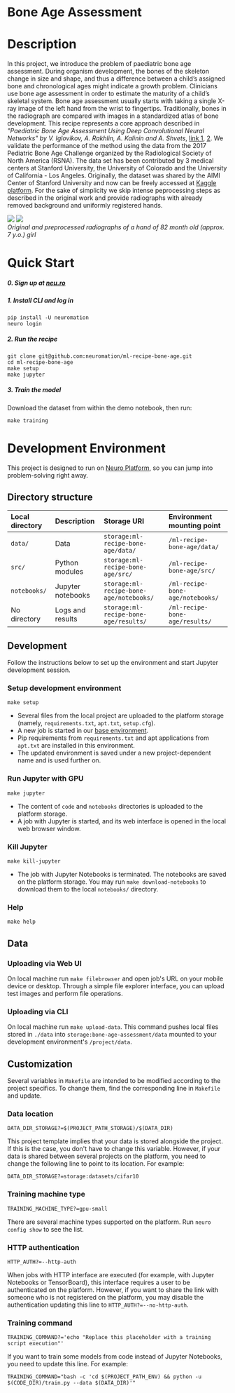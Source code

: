 # Bone Age Assessment

# Description

In this project, we introduce the problem of paediatric bone age assessment. During organism development, 
the bones of the skeleton change in size and shape,
and thus a difference between a child’s assigned bone and chronological ages
might indicate a growth problem. Clinicians use bone 
age assessment in order to estimate the maturity of a child’s skeletal system. Bone age assessment 
usually starts with taking a single X-ray image of the left hand from the wrist to
fingertips. Traditionally, bones in the radiograph are compared with images
in a standardized atlas of bone development. This recipe represents a core approach 
described in _"Paediatric Bone Age Assessment Using Deep Convolutional Neural Networks" by 
V. Iglovikov, A. Rakhlin, A. Kalinin and A. Shvets_, [link 1](https://link.springer.com/chapter/10.1007%2F978-3-030-00889-5_34), 
[2](https://www.biorxiv.org/content/biorxiv/early/2018/06/20/234120.full.pdf). 
We validate the performance of the method using the data from
the 2017 Pediatric Bone Age Challenge organized by the Radiological Society of
North America (RSNA). The data set has been contributed by 3 medical centers at Stanford University, 
the University of Colorado and the University of California - Los Angeles. Originally, the dataset was
shared by the AIMI Center of Stanford University and now can be freely accessed 
at [Kaggle platform](https://kaggle.com/kmader/rsna-bone-age). For the sake of simplicity we skip intense peprocessing
steps as described in the original work and provide radiographs with already removed background 
and uniformly registered hands.    

![](./img/1381_original.png) 
![](./img/1381_preprocessed.png)  
*Original and preprocessed radiographs of a hand of 82 month old (approx. 7 y.o.) girl*

# Quick Start

##### 0. Sign up at [neu.ro](https://neu.ro)
##### 1. Install CLI and log in
```shell
pip install -U neuromation
neuro login
```
##### 2. Run the recipe
```shell
git clone git@github.com:neuromation/ml-recipe-bone-age.git
cd ml-recipe-bone-age
make setup
make jupyter
```
##### 3. Train the model
Download the dataset from within the demo notebook, then run:
```shell
make training
```

# Development Environment

This project is designed to run on [Neuro Platform](https://neu.ro), so you can jump into problem-solving right away.

## Directory structure

| Local directory                      | Description       | Storage URI                                                                  | Environment mounting point |
|:------------------------------------ |:----------------- |:---------------------------------------------------------------------------- |:-------------------------- | 
| `data/`                              | Data              | `storage:ml-recipe-bone-age/data/`                              | `/ml-recipe-bone-age/data/` | 
| `src/` | Python modules    | `storage:ml-recipe-bone-age/src/` | `/ml-recipe-bone-age/src/` |
| `notebooks/`                         | Jupyter notebooks | `storage:ml-recipe-bone-age/notebooks/`                         | `/ml-recipe-bone-age/notebooks/` |
| No directory                         | Logs and results  | `storage:ml-recipe-bone-age/results/`                           | `/ml-recipe-bone-age/results/` |

## Development

Follow the instructions below to set up the environment and start Jupyter development session.

### Setup development environment 

`make setup`

* Several files from the local project are uploaded to the platform storage (namely, `requirements.txt`, 
  `apt.txt`, `setup.cfg`).
* A new job is started in our [base environment](https://hub.docker.com/r/neuromation/base). 
* Pip requirements from `requirements.txt` and apt applications from `apt.txt` are installed in this environment.
* The updated environment is saved under a new project-dependent name and is used further on.

### Run Jupyter with GPU 

`make jupyter`

* The content of `code` and `notebooks` directories is uploaded to the platform storage.
* A job with Jupyter is started, and its web interface is opened in the local web browser window.

### Kill Jupyter

`make kill-jupyter`

* The job with Jupyter Notebooks is terminated. The notebooks are saved on the platform storage. You may run 
  `make download-notebooks` to download them to the local `notebooks/` directory.

### Help

`make help`

## Data

### Uploading via Web UI

On local machine run `make filebrowser` and open job's URL on your mobile device or desktop.
Through a simple file explorer interface, you can upload test images and perform file operations.

### Uploading via CLI

On local machine run `make upload-data`. This command pushes local files stored in `./data`
into `storage:bone-age-assessment/data` mounted to your development environment's `/project/data`.

## Customization

Several variables in `Makefile` are intended to be modified according to the project specifics. 
To change them, find the corresponding line in `Makefile` and update.

### Data location

`DATA_DIR_STORAGE?=$(PROJECT_PATH_STORAGE)/$(DATA_DIR)`

This project template implies that your data is stored alongside the project. If this is the case, you don't 
have to change this variable. However, if your data is shared between several projects on the platform, 
you need to change the following line to point to its location. For example:

`DATA_DIR_STORAGE?=storage:datasets/cifar10`

### Training machine type

`TRAINING_MACHINE_TYPE?=gpu-small`

There are several machine types supported on the platform. Run `neuro config show` to see the list.

### HTTP authentication

`HTTP_AUTH?=--http-auth`

When jobs with HTTP interface are executed (for example, with Jupyter Notebooks or TensorBoard), this interface requires
a user to be authenticated on the platform. However, if you want to share the link with someone who is not registered on
the platform, you may disable the authentication updating this line to `HTTP_AUTH?=--no-http-auth`.

### Training command

`TRAINING_COMMAND?='echo "Replace this placeholder with a training script execution"'`

If you want to train some models from code instead of Jupyter Notebooks, you need to update this line. For example:

`TRAINING_COMMAND="bash -c 'cd $(PROJECT_PATH_ENV) && python -u $(CODE_DIR)/train.py --data $(DATA_DIR)'"`

